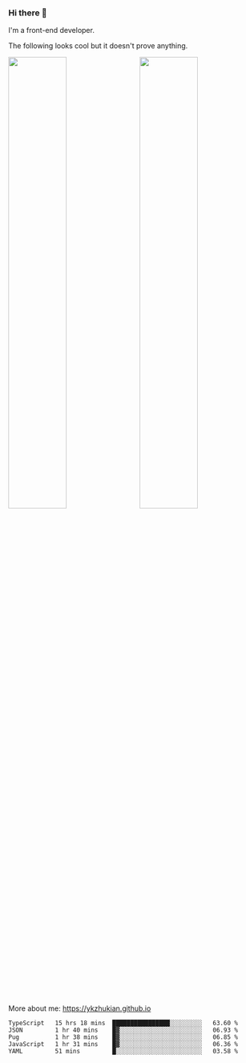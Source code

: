### Hi there 👋

I'm a front-end developer.

The following looks cool but it doesn't prove anything.

[<img align="right" width="48%" src="https://github-readme-stats.vercel.app/api?username=ykzhukian&show_icons=true&theme=dracula">](https://github.com/anuraghazra/github-readme-stats)

[<img width="48%" src="https://github-readme-stats.vercel.app/api/top-langs/?username=ykzhukian&layout=compact&theme=dracula">](https://github.com/anuraghazra/github-readme-stats)

More about me: 
https://ykzhukian.github.io

<!--START_SECTION:waka-->
```text
TypeScript   15 hrs 18 mins  ████████████████░░░░░░░░░   63.60 % 
JSON         1 hr 40 mins    █▓░░░░░░░░░░░░░░░░░░░░░░░   06.93 % 
Pug          1 hr 38 mins    █▓░░░░░░░░░░░░░░░░░░░░░░░   06.85 % 
JavaScript   1 hr 31 mins    █▓░░░░░░░░░░░░░░░░░░░░░░░   06.36 % 
YAML         51 mins         █░░░░░░░░░░░░░░░░░░░░░░░░   03.58 % 
```
<!--END_SECTION:waka-->
